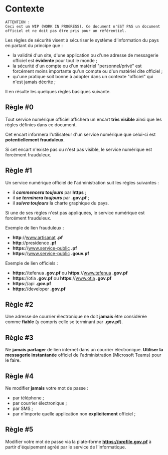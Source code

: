 # Contexte
```
ATTENTION :
Ceci est un WIP (WORK IN PROGRESS). Ce document n'EST PAS un document officiel et ne doit pas être pris pour un référentiel.  
```

Les règles de sécurité visent à sécuriser le système d'information du pays en partant du principe que :
- la validité d'un site, d'une application ou d'une adresse de messagerie officiel est **évidente** pour tout le monde ;
- la sécurité d'un compte ou d'un matériel "personnel/privé" est forcément moins importante qu'un compte ou d'un matériel dite officiel ;
- qu'une pratique soit bonne à adopter dans un contexte "officiel" qui n'est jamais décrite ;

Il en résulte les quelques règles basiques suivante.

## Règle #0
Tout service numérique officiel affichera un encart **très visible** ainsi que les règles définies dans ce document.

Cet encart informera l'utilisateur d'un service numérique que celui-ci est **potentiellement frauduleux**.

Si cet encart n'existe pas ou n'est pas visible, le service numérique est forcément frauduleux.

## Règle #1
Un service numérique officiel de l'administration suit les règles suivantes :
- il ___commencera toujours___ par __https__ ;
- il ___se terminera toujours___ par __.gov.pf__ ;
- il ___suivra toujours___ la charte graphique du pays.

Si une de ses règles n'est pas appliquées, le service numérique est forcément frauduleux.

Exemple de lien frauduleux :
- **http**://www.artisanat **.pf**
- **http**://presidence **.pf**
- **https**://www.service-public **.pf**
- **https**://www.service-public **.gouv.pf**

Exemple de lien officiels :
- **https**://tefenua **.gov.pf** ou **https**://www.tefenua **.gov.pf**
- **https**://otia **.gov.pf** ou **https**://www.otia **.gov.pf**
- **https**://api **.gov.pf**
- **https**://developer **.gov.pf**

## Règle #2

Une adresse de courrier électronique ne doit **jamais** être considérée comme **fiable** (y compris celle se terminant par **.gov.pf**).

## Règle #3

Ne **jamais partager** de lien internet dans un courrier électronique. **Utiliser la messagerie instantanée** officiel de l'administration (Microsoft Teams) pour le faire.

## Règle #4

Ne modifier **jamais** votre mot de passe :
- par téléphone ;
- par courrier électronique ;
- par SMS ;
- par n'importe quelle application non **explicitement** officiel ;

## Règle #5

Modifier votre mot de passe via la plate-forme **https://profile.gov.pf** à partir d'équipement agréé par le service de l'informatique.

